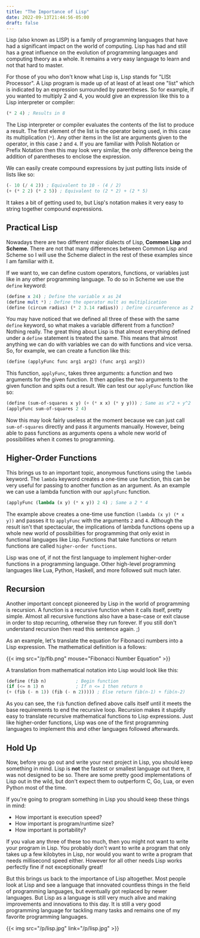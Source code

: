 ```yaml
---
title: "The Importance of Lisp"
date: 2022-09-13T21:44:56-05:00
draft: false
---
```


Lisp (also known as LISP) is a family of programming languages that have had a
significant impact on the world of computing. Lisp has had and still
has a great influence on the evolution of programming languages and computing
theory as a whole. It remains a very easy language to learn and not that hard
to master. 

For those of you who don't know what Lisp is, Lisp stands for "LISt Processor".
A Lisp program is made up of at least of at least one "list" which is
indicated by an expression surrounded by parentheses. So for example,
if you wanted to multiply 2 and 4, you would give an expression like this
to a Lisp interpreter or compiler:

``` scheme
(* 2 4) ; Results in 8
```

The Lisp interpreter or compiler evaluates the contents of the list to
produce a result. The first element of the list is the operator being used,
in this case its multiplication (`*`). Any other items in the list are
arguments given to the operator, in this case `2` and `4`. If you are familiar
with Polish Notation or Prefix Notation then this may look very similar, the
only difference being the addition of parentheses to enclose the expression.

We can easily create compound expressions by just putting lists inside of
lists like so:

``` scheme
(- 10 (/ 4 2)) ; Equivalent to 10 - (4 / 2)
(+ (* 2 2) (* 2 5)) ; Equivalent to (2 * 2) + (2 * 5)
```

It takes a bit of getting used to, but Lisp's notation makes it very easy to
string together compound expressions.

## Practical Lisp

Nowadays there are two different major dialects of Lisp, **Common Lisp** and
**Scheme**. There are not that many differences between Common Lisp and
Scheme so I will use the Scheme dialect in the rest of these examples since
I am familiar with it.

If we want to, we can define custom operators, functions, or variables just
like in any other programming language. To do so in Scheme we use the
`define` keyword:

``` scheme
(define x 24) ; Define the variable x as 24
(define mult *) ; Define the operator mult as multiplication
(define (circum radius) (* 2 3.14 radius)) ; Define circumference as 2 * π * radius
```

You may have noticed that we defined all three of these with the same `define`
keyword, so what makes a variable different from a function? Nothing really.
The great thing about Lisp is that almost everything defined under a `define`
statement is treated the same. This means that almost anything we can do with
variables we can do with functions and vice versa. So, for example, we can
create a function like this:

``` scheme
(define (applyFunc func arg1 arg2) (func arg1 arg2))
```

This function, `applyFunc`, takes three arguments: a function and two arguments
for the given function. It then applies the two arguments to the given function
and spits out a result. We can test our `applyFunc` function like so:

``` scheme
(define (sum-of-squares x y) (+ (* x x) (* y y))) ; Same as x^2 + y^2
(applyFunc sum-of-squares 2 4)
```

Now this may look fairly useless at the moment because we can just call
`sum-of-squares` directly and pass it arguments manually. However, being able
to pass functions as arguments opens a whole new world of possibilities when
it comes to programming.

## Higher-Order Functions

This brings us to an important topic, anonymous functions using the `lambda`
keyword. The `lambda` keyword creates a one-time use function, this can be
very useful for passing to another function as an argument. As an example we
can use a lambda function with our `applyFunc` function.

``` scheme
(applyFunc (lambda (x y) (* x y)) 2 4) ; Same a 2 * 4
```

The example above creates a one-time use function `(lambda (x y) (* x y))`
and passes it to `applyFunc` with the arguments `2` and `4`. Although the
result isn't that spectacular, the implications of lambda functions opens up
a whole new world of possibilities for programming that only exist in
functional languages like Lisp. Functions that take functions or return
functions are called `higher-order functions`.

Lisp was one of, if not the first language to implement higher-order functions
in a programming language. Other high-level programming languages like Lua,
Python, Haskell, and more followed suit much later.

## Recursion

Another important concept pioneered by Lisp in the world of programming is
recursion. A function is a recursive function when it calls itself, pretty
simple. Almost all recursive functions also have a base-case or exit clause
in order to stop recurring, otherwise they run forever.
If you still don't understand recursion then read this sentence again. ;)

As an example, let's translate the equation for Fibonacci numbers into a
Lisp expression. The mathematical definition is a follows:

{{< img src="/p/fib.png" mouse="Fibonacci Number Equation" >}}

A translation from mathematical notation into Lisp would look like this:

``` scheme
(define (fib n)			  ; Begin function
(if (<= n 1) n			  ; If n <= 1 then return n
(+ (fib (- n 1)) (fib (- n 2))))) ; Else return fib(n-1) + fib(n-2)
```

As you can see, the `fib` function defined above calls itself until it meets
the base requirements to end the recursive loop. Recursion makes it stupidly
easy to translate recursive mathematical functions to Lisp expressions.
Just like higher-order functions, Lisp was one of the first programming languages
to implement this and other languages followed afterwards.

## Hold Up

Now, before you go out and write your next project in Lisp, you should keep
something in mind. Lisp is **not** the fastest or smallest language out there, it
was not designed to be so. There are some pretty good implementations of Lisp
out in the wild, but don't expect them to outperform C, Go, Lua, or even
Python most of the time.

If you're going to program something in Lisp you should keep these things in
mind:

- How important is execution speed?
- How important is program/runtime size?
- How important is portability?

If you value any three of these too much, then you might not want to write
your program in Lisp. You probably don't want to write a program that only
takes up a few kilobytes in Lisp, nor would you want to write a program that
needs millisecond speed either. However for all other needs Lisp works
perfectly fine if not exceptionally great!

But this brings us back to the importance of Lisp altogether. Most people
look at Lisp and see a language that innovated countless things in the field
of programming languages, but eventually got replaced by newer languages. But
Lisp as a language is still very much alive and making improvements and
innovations to this day. It is still a very good programming language for
tackling many tasks and remains one of my favorite programming languages.

{{< img src="/p/lisp.jpg" link="/p/lisp.jpg" >}}
